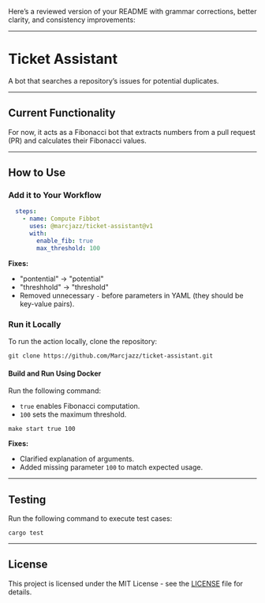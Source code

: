 Here’s a reviewed version of your README with grammar corrections, better clarity, and consistency improvements:  

---

# Ticket Assistant  
A bot that searches a repository’s issues for potential duplicates.  

---

## Current Functionality  
For now, it acts as a Fibonacci bot that extracts numbers from a pull request (PR) and calculates their Fibonacci values.  

---

## How to Use  

### Add it to Your Workflow  
```yml
  steps:
    - name: Compute Fibbot
      uses: @marcjazz/ticket-assistant@v1
      with: 
        enable_fib: true
        max_threshold: 100
```
**Fixes:**  
- "pontential" → "potential"  
- "threshhold" → "threshold"  
- Removed unnecessary `-` before parameters in YAML (they should be key-value pairs).  

### Run it Locally  
To run the action locally, clone the repository:  

```shell
git clone https://github.com/Marcjazz/ticket-assistant.git
```

#### Build and Run Using Docker  
Run the following command:  
- `true` enables Fibonacci computation.  
- `100` sets the maximum threshold.  

```shell
make start true 100
```
**Fixes:**  
- Clarified explanation of arguments.  
- Added missing parameter `100` to match expected usage.  

---

## Testing  
Run the following command to execute test cases:  
```shell
cargo test
```

---

## License  
This project is licensed under the MIT License - see the [LICENSE](LICENSE) file for details.  
